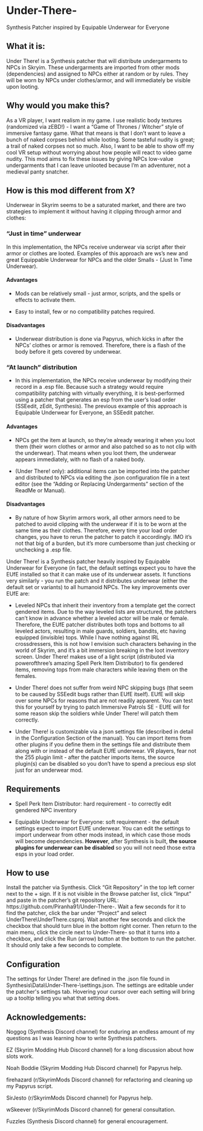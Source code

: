 # Under-There-
Synthesis Patcher inspired by Equipable Underwear for Everyone

<h2>What it is:</h2>
Under There! is a Synthesis patcher that will distribute undergarments to NPCs in Skryim. These undergarments are imported from other mods (dependencies) and assigned to NPCs either at random or by rules. They will be worn by NPCs under clothes/armor, and will immediately be visible upon looting. 

<h2>Why would you make this?</h2>
As a VR player, I want realism in my game. I use realistic body textures (randomized via zEBD!) - I want a “Game of Thrones / Witcher” style of immersive fantasy game. What that means is that I don’t want to leave a bunch of naked corpses behind while looting. Some tasteful nudity is great; a trail of naked corpses not so much. Also, I want to be able to show off my cool VR setup without worrying about how people will react to video game nudity. This mod aims to fix these issues by giving NPCs low-value undergarments that I can leave unlooted because I’m an adventurer, not a medieval panty snatcher. 

<h2>How is this mod different from X?</h2>
Underwear in Skyrim seems to be a saturated market, and there are two strategies to implement it without having it clipping through armor and clothes:

<h3>“Just in time” underwear</h3>
In this implementation, the NPCs receive underwear via script after their armor or clothes are looted. Examples of this approach are ws’s new and great Equippable Underwear for NPCs and the older Smalls - (Just In Time Underwear). 

<h4>Advantages</h4>

- Mods can be relatively small - just armor, scripts, and the spells or effects to activate them.

- Easy to install, few or no compatibility patches required.

<h4>Disadvantages</h4>

- Underwear distribution is done via Papyrus, which kicks in after the NPCs’ clothes or armor is removed. Therefore, there is a flash of the body before it gets covered by underwear. 

<h3>“At launch” distribution</h3>

- In this implementation, the NPCs receive underwear by modifying their record in a .esp file. Because such a strategy would require compatibility patching with virtually everything, it is best-performed using a patcher that generates an esp from the user’s load order (SSEedit, zEdit, Synthesis). The previous example of this approach is Equipable Underwear for Everyone, an SSEedit patcher. 

<h4>Advantages</h4>

- NPCs get the item at launch, so they’re already wearing it when you loot them (their worn clothes or armor and also patched so as to not clip with the underwear). That means when you loot them, the underwear appears immediately, with no flash of a naked body.

- (Under There! only): additional items can be imported into the patcher and distributed to NPCs via editing the .json configuration file in a text editor (see the “Adding or Replacing Undergarments” section of the ReadMe or Manual). 

<h4>Disadvantages</h4>

- By nature of how Skyrim armors work, all other armors need to be patched to avoid clipping with the underwear if it is to be worn at the same time as their clothes. Therefore, every time your load order changes, you have to rerun the patcher to patch it accordingly. IMO it’s not that big of a burden, but it’s more cumbersome than just checking or unchecking a .esp file. 

Under There! is a Synthesis patcher heavily inspired by Equipable Underwear for Everyone (in fact, the default settings expect you to have the EUfE installed so that it can make use of its underwear assets. It functions very similarly - you run the patch and it distributes underwear (either the default set or variants) to all humanoid NPCs. The key improvements over EUfE are:

- Leveled NPCs that inherit their inventory from a template get the correct gendered items. Due to the way leveled lists are structured, the patchers can’t know in advance whether a leveled actor will be male or female. Therefore, the EUfE patcher distributes both tops and bottoms to all leveled actors, resulting in male guards, soldiers, bandits, etc having equipped (invisible) tops. While I have nothing against IRL crossdressers, this is not how I envision such characters behaving in the world of Skyrim, and it’s a bit immersion breaking in the loot inventory screen. Under There! makes use of a light script (distributed via powerofthree’s amazing Spell Perk Item Distributor) to fix gendered items, removing tops from male characters while leaving them on the females.

- Under There! does not suffer from weird NPC skipping bugs (that seem to be caused by SSEedit bugs rather than EUfE itself). EUfE will skip over some NPCs for reasons that are not readily apparent. You can test this for yourself by trying to patch Immersive Patrols SE - EUfE will for some reason skip the soldiers while Under There! will patch them correctly.

- Under There! is customizable via a json settings file (described in detail in the Configuration Section of the manual). You can import items from other plugins if you define them in the settings file and distribute them along with or instead of the default EUfE underwear. VR players, fear not the 255 plugin limit - after the patcher imports items, the source plugin(s) can be disabled so you don’t have to spend a precious esp slot just for an underwear mod.

<h2>Requirements</h2>

- Spell Perk Item Distributor: hard requirement - to correctly edit gendered NPC inventory

- Equipable Underwear for Everyone: soft requirement - the default settings expect to import EUfE underwear. You can edit the settings to import underwear from other mods instead, in which case those mods will become dependencies. **However**, after Synthesis is built, **the source plugins for underwear can be disabled** so you will not need those extra esps in your load order.

<h2>How to use</h2> 
Install the patcher via Synthesis. Click “Git Repository” in the top left corner next to the + sign. If it is not visible in the Browse patcher list, click “Input” and paste in the patcher’s git repository URL: https://github.com/Piranha91/Under-There-. Wait a few seconds for it to find the patcher, click the bar under “Project” and select UnderThere\UnderThere.csproj. Wait another few seconds and click the checkbox that should turn blue in the bottom right corner. Then return to the main menu, click the circle next to Under-There- so that it turns into a checkbox, and click the Run (arrow) button at the bottom to run the patcher. It should only take a few seconds to complete. 

<h2>Configuration</h2>
The settings for Under There! are defined in the .json file found in Synthesis\Data\Under-There-\settings.json. The settings are editable under the patcher's settings tab. Hovering your cursor over each setting will bring up a tooltip telling you what that setting does.

<h2>Acknowledgements:</h2>

Noggog (Synthesis Discord channel) for enduring an endless amount of my questions as I was learning how to write Synthesis patchers.

EZ (Skyrim Modding Hub Discord channel) for a long discussion about how slots work.

Noah Boddie (Skyrim Modding Hub Discord channel) for Papyrus help.

firehazard (r/SkyrimMods Discord channel) for refactoring and cleaning up my Papyrus script.

SirJesto (r/SkyrimMods Discord channel) for Papyrus help.

wSkeever (r/SkyrimMods Discord channel) for general consultation.

Fuzzles (Synthesis Discord channel) for general encouragement.
